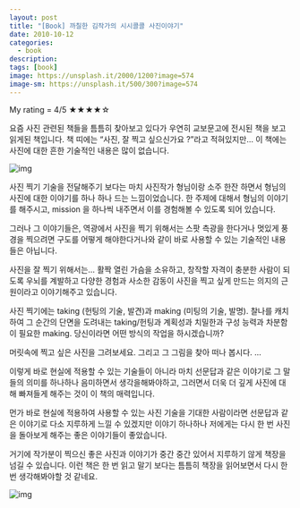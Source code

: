 ```yaml
---
layout: post
title: "[Book] 까칠한 김작가의 시시콜콜 사진이야기"
date: 2010-10-12
categories:
  - book
description:
tags: [book]
image: https://unsplash.it/2000/1200?image=574
image-sm: https://unsplash.it/500/300?image=574
---
```


My rating = 4/5 ★★★★☆

요즘 사진 관련된 책들을 틈틈히 찾아보고 있다가 우연히 교보문고에 전시된 책을 보고 읽게된 책입니다.
책 띠에는 “사진, 잘 찍고 싶으신가요 ?”라고 적혀있지만… 이 책에는 사진에 대한 흔한 기술적인 내용은 많이 없습니다.

<!--more-->

![img](http://i947.photobucket.com/albums/ad312/tkhwang/blog1/DSC_5001.jpg)

사진 찍기 기술을 전달해주기 보다는
마치 사진작가 형님이랑 소주 한잔 하면서 형님의 사진에 대한 이야기를 하나 하나 드는 느낌이었습니다.
한 주제에 대해서 형님의 이야기를 해주시고, mission 을 하나씩 내주면서 이를 경험해볼 수 있도록 되어 있습니다.

그러나 그 이야기들은, 역광에서 사진을 찍기 위해서는 스팟 측광을 한다거나 멋있게 풍경을 찍으려면 구도를 어떻게 해야한다거나와 같이 바로 사용할 수 있는 기술적인 내용들은 아닙니다.

사진을 잘 찍기 위해서는… 활짝 열린 가슴을 소유하고, 창작할 자격이 충분한 사람이 되도록 우뇌를 계발하고 다양한 경험과 사소한 감동이 사진을 찍고 싶게 만드는 의지의 근원이라고 이야기해주고 있습니다.

사진 찍기에는 taking (헌팅의 기술, 발견)과 making (미팅의 기술, 발명).
찰나를 캐치하여 그 순간의 단면을 도려내는 taking/헌팅과 계획성과 치밀한과 구성 능력과 차분함이 필요한 making.
당신이라면 어떤 방식의 작업을 하시겠습니까?

머릿속에 찍고 싶은 사진을 그려보세요. 그리고 그 그림을 찾아 떠나 봅시다.
…

이렇게 바로 현실에 적용할 수 있는 기술들이 아니라 마치 선문답과 같은 이야기로 그 말들의 의미를 하나하나 음미하면서 생각을해봐야하고,
그러면서 더욱 더 깊게 사진에 대해 빠져들게 해주는 것이 이 책의 매력입니다.

먼가 바로 현실에 적용하여 사용할 수 있는 사진 기술을 기대한 사람이라면 선문답과 같은 이야기로 다소 지루하게 느낄 수 있겠지만
이야기 하나하나 저에게는 다시 한 번 사진을 돌아보게 해주는 좋은 이야기들이 좋았습니다.

거기에 작가분이 찍으신 좋은 사진과 이야기가 중간 중간 있어서 지루하기 않게 책장을 넘길 수 있습니다.
이런 책은 한 번 읽고 말기 보다는 틈틈히 책장을 읽어보면서 다시 한번 생각해봐야할 것 같네요.

![img](http://i2.wp.com/image.aladin.co.kr/cover/cover/8996001090_1.jpg?w=600)
